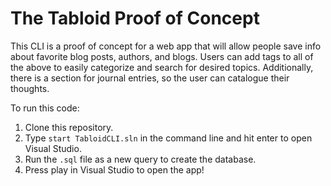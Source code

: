 # The Tabloid Proof of Concept

This CLI is a proof of concept for a web app that will allow people save info about favorite blog posts, authors, and blogs.
Users can add tags to all of the above to easily categorize and search for desired topics.
Additionally, there is a section for journal entries, so the user can catalogue their thoughts.

To run this code:
1. Clone this repository.
2. Type `start TabloidCLI.sln` in the command line and hit enter to open Visual Studio.
3. Run the `.sql` file as a new query to create the database.
4. Press play in Visual Studio to open the app!
